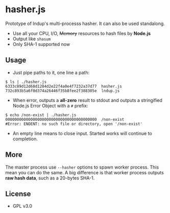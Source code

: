 # hasher.js

Prototype of lndup's multi-processs hasher. It can also be used standalong.

- Use all your CPU, I/O, ~~Memory~~ resources to hash files by **Node.js**
- Output like `shasum`
- Only SHA-1 supported now

## Usage

- Just pipe paths to it, one line a path:

```shell
$ ls | ./hasher.js
6333c89d12d68d1284d2e22f4a0e4f7232a37d77  hasher.js
732c893b5a6f0d374a26446f35b8fee2f388305e  lndup.js
```

- When error, outputs a **all-zero** result to stdout and outputs a stringified Node.js Error Object with a `#` prefix:

```shell
$ echo /non-exist | ./hasher.js
0000000000000000000000000000000000000000  /non-exist
#Error: ENOENT: no such file or directory, open '/non-exist'
```

- An empty line means to close input. Started works will continue to completion.

## More

The master process use `--hasher` options to spawn worker process. This mean you can do the same. A big difference is that worker process outputs **raw hash data**, such as a 20-bytes SHA-1.

## License

- GPL v3.0